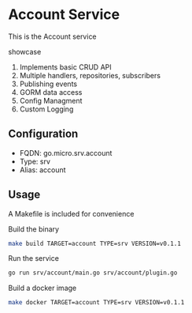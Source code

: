 # Account Service

This is the Account service

showcase

1. Implements basic CRUD API
2. Multiple handlers, repositories, subscribers
3. Publishing events
4. GORM data access
5. Config Managment
6. Custom Logging

## Configuration

- FQDN: go.micro.srv.account
- Type: srv
- Alias: account

## Usage

A Makefile is included for convenience

Build the binary

```bash
make build TARGET=account TYPE=srv VERSION=v0.1.1
```

Run the service

```bash
go run srv/account/main.go srv/account/plugin.go
```

Build a docker image

```bash
make docker TARGET=account TYPE=srv VERSION=v0.1.1
```
